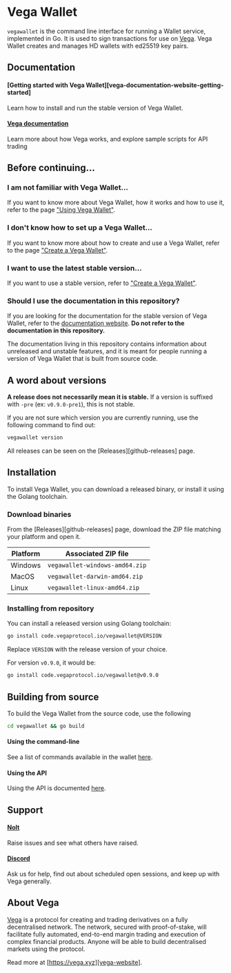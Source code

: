 # Vega Wallet

`vegawallet` is the command line interface for running a Wallet service,
implemented in Go. It is used to sign transactions for use
on [Vega](#about-vega). Vega Wallet creates and manages HD wallets with ed25519
key pairs.

## Documentation

#### [Getting started with Vega Wallet][vega-documentation-website-getting-started]
Learn how to install and run the stable version of Vega Wallet.

#### [Vega documentation][vega-documentation-website]
Learn more about how Vega works, and explore sample scripts for API trading

## Before continuing...

### I am not familiar with Vega Wallet...

If you want to know more about Vega Wallet, how it works and how to use it, refer to the page ["Using Vega Wallet"][vega-wallet-documentation-website].

### I don't know how to set up a Vega Wallet...

If you want to know more about how to create and use a Vega Wallet, refer to the page ["Create a Vega Wallet"][vega-documentation-website-create-wallet].

### I want to use the latest stable version...

If you want to use a stable version, refer to ["Create a Vega Wallet"][vega-documentation-website-create-wallet].

### Should I use the documentation in this repository?

If you are looking for the documentation for the stable version of Vega Wallet, refer to the [documentation website][vega-wallet-documentation-website]. **Do not refer to the documentation in this repository.**

The documentation living in this repository contains information about unreleased and unstable features, and it is meant for people running a version of Vega Wallet that is built from source code.

## A word about versions

**A release does not necessarily mean it is stable.** If a version is suffixed with `-pre` (ex: `v0.9.0-pre1`), this is not stable.

If you are not sure which version you are currently running, use the following command to find out:

```sh
vegawallet version
```

All releases can be seen on the [Releases][github-releases] page.

## Installation

To install Vega Wallet, you can download a released binary, or install it using the Golang toolchain.

### Download binaries

From the [Releases][github-releases] page, download the ZIP file matching your platform and open it.

|  Platform | Associated ZIP file            |
|-----------|--------------------------------|
| Windows   | `vegawallet-windows-amd64.zip` |
|  MacOS    | `vegawallet-darwin-amd64.zip`  |
| Linux     | `vegawallet-linux-amd64.zip`   |


### Installing from repository

You can install a released version using Golang toolchain:

```sh
go install code.vegaprotocol.io/vegawallet@VERSION
```

Replace `VERSION` with the release version of your choice.

For version `v0.9.0`, it would be:

```sh
go install code.vegaprotocol.io/vegawallet@v0.9.0
```

## Building from source

To build the Vega Wallet from the source code, use the following 

```sh
cd vegawallet && go build
```

#### Using the command-line

See a list of commands available in the wallet [here](cmd/README.md).

#### Using the API

Using the API is documented [here](service/README.md).

## Support

#### [Nolt][nolt]
Raise issues and see what others have raised.

#### [Discord][discord]
Ask us for help, find out about scheduled open sessions, and keep up with Vega
generally.

## About Vega

[Vega][vega-website] is a protocol for creating and trading derivatives on a
fully decentralised network. The network, secured with proof-of-stake, will
facilitate fully automated, end-to-end margin trading and execution of complex
financial products. Anyone will be able to build decentralised markets using the
protocol.

Read more at [https://vega.xyz][vega-website].

[vega-website]: https://vega.xyz
[vega-documentation-website]: https://docs.fairground.vega.xyz
[vega-documentation-website-create-wallet]: https://docs.fairground.vega.xyz/docs/vega-wallet/create-wallet/
[vega-wallet-documentation-website]: https://docs.fairground.vega.xyz/docs/vega-wallet/
[nolt]: https://vega-testnet.nolt.io/
[discord]: https://vega.xyz/discord
[github-release]: https://github.com/vegaprotocol/vegawallet/releases
